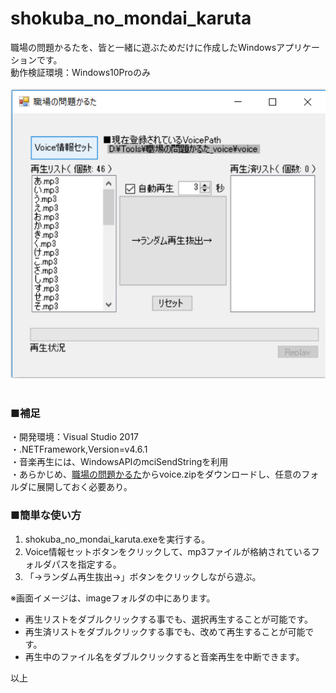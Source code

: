 # shokuba_no_mondai_karuta

職場の問題かるたを、皆と一緒に遊ぶためだけに作成したWindowsアプリケーションです。<br/>
動作検証環境：Windows10Proのみ<br/>
<br/>
![](https://github.com/hanamizuki10/shokuba_no_mondai_karuta/blob/master/image/image2_VoidePathSet.PNG?raw=true)
<br/><br/>
###  ■補足<br/>
・開発環境：Visual Studio 2017 <br/>
・.NETFramework,Version=v4.6.1<br/>
・音楽再生には、WindowsAPIのmciSendStringを利用<br/>
・あらかじめ、[職場の問題かるた](http://gihyo.jp/book/sp/karuta/shokuba)からvoice.zipをダウンロードし、任意のフォルダに展開しておく必要あり。<br/>

###  ■簡単な使い方<br/>
1. shokuba_no_mondai_karuta.exeを実行する。<br/>
2. Voice情報セットボタンをクリックして、mp3ファイルが格納されているフォルダパスを指定する。<br/>
3. 「→ランダム再生抜出→」ボタンをクリックしながら遊ぶ。<br/>

※画面イメージは、imageフォルダの中にあります。<br/>

* 再生リストをダブルクリックする事でも、選択再生することが可能です。<br/>
* 再生済リストをダブルクリックする事でも、改めて再生することが可能です。<br/>
* 再生中のファイル名をダブルクリックすると音楽再生を中断できます。<br/>

以上<br/>
